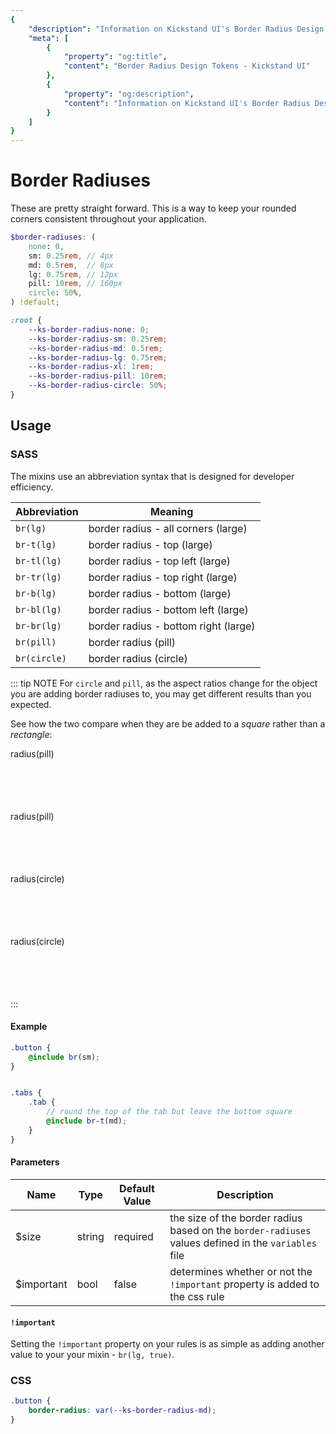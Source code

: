 ```yaml
---
{
    "description": "Information on Kickstand UI's Border Radius Design Tokens",
    "meta": [
        {
            "property": "og:title",
            "content": "Border Radius Design Tokens - Kickstand UI"
        },
        {
            "property": "og:description",
            "content": "Information on Kickstand UI's Border Radius Design Tokens"
        }
    ]
}
---
```


# Border Radiuses

These are pretty straight forward. This is a way to keep your rounded corners consistent throughout your application.

```scss
$border-radiuses: (
    none: 0,
    sm: 0.25rem, // 4px
    md: 0.5rem,  // 8px
    lg: 0.75rem, // 12px
    pill: 10rem, // 160px
    circle: 50%,
) !default;
```

```css
:root {
    --ks-border-radius-none: 0;
    --ks-border-radius-sm: 0.25rem;
    --ks-border-radius-md: 0.5rem;
    --ks-border-radius-lg: 0.75rem;
    --ks-border-radius-xl: 1rem;
    --ks-border-radius-pill: 10rem;
    --ks-border-radius-circle: 50%;
}
```

## Usage

### SASS

The mixins use an abbreviation syntax that is designed for developer efficiency.

Abbreviation | Meaning
-- | --
`br(lg)` | border radius - all corners (large)
`br-t(lg)` | border radius - top (large)
`br-tl(lg)` | border radius - top left (large)
`br-tr(lg)` | border radius - top right (large)
`br-b(lg)` | border radius - bottom (large)
`br-bl(lg)` | border radius - bottom left (large)
`br-br(lg)` | border radius - bottom right (large)
`br(pill)` | border radius (pill)
`br(circle)` | border radius (circle)

::: tip NOTE
For `circle` and `pill`, as the aspect ratios change for the object you are adding border radiuses to, you may get different results than you expected.

See how the two compare when they are be added to a _square_ rather than a _rectangle_:

<div class="display-flex space-between text-center mb-md">
    <div title="radius(pill)" style="width:100px;height:100px;" class="br-pill bg-light-lighter b-xxs pt-xxxl">radius(pill)</div>
    <div title="radius(pill)" style="width:200px;height:100px;" class="br-pill bg-light-lighter b-xxs pt-xxxl">radius(pill)</div>
    <div title="radius(circle)" style="width:100px;height:100px;" class="br-circle bg-light-lighter b-xxs pt-xxxl">radius(circle)</div>
    <div title="radius(circle)" style="width:200px;height:100px;" class="br-circle bg-light-lighter b-xxs pt-xxxl">radius(circle)</div>
</div>
:::

#### Example

```scss
.button {
    @include br(sm);
}


.tabs {
    .tab {
        // round the top of the tab but leave the bottom square
        @include br-t(md);
    }
}
```

#### Parameters

Name | Type | Default Value | Description
-- | -- | -- | --
$size | string | required | the size of the border radius based on the `border-radiuses` values defined in the `variables` file
$important | bool | false | determines whether or not the `!important` property is added to the css rule

#### `!important`

Setting the `!important` property on your rules is as simple as adding another value to your your mixin - `br(lg, true)`.

### CSS

```css
.button {
    border-radius: var(--ks-border-radius-md);
}
```

